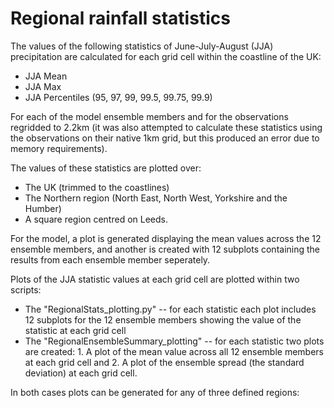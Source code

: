 # Regional rainfall statistics

The values of the following statistics of June-July-August (JJA) precipitation are calculated for each grid cell within the coastline of the UK:
* JJA Mean
* JJA Max
* JJA Percentiles (95, 97, 99, 99.5, 99.75, 99.9)

For each of the model ensemble members and for the observations regridded to 2.2km (it was also attempted to calculate these statistics using the observations on their native 1km grid, but this produced an error due to memory requirements).

The values of these statistics are plotted over:
* The UK (trimmed to the coastlines)
* The Northern region (North East, North West, Yorkshire and the Humber)
* A square region centred on Leeds.  

For the model, a plot is generated displaying the mean values across the 12 ensemble members, and another is created with 12 subplots containing the results from each ensemble member seperately.


Plots of the JJA statistic values at each grid cell are plotted within two scripts:
* The "RegionalStats_plotting.py" -- for each statistic each plot includes 12 subplots for the 12 ensemble members showing the value of the statistic at each grid cell
* The "RegionalEnsembleSummary_plotting" -- for each statistic two plots are created: 1. A plot of the mean value across all 12 ensemble members at each grid cell and 2. A plot of the ensemble spread (the standard deviation) at each grid cell.  

In both cases plots can be generated for any of three defined regions:
